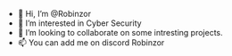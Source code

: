 - 👋 Hi, I’m @Robinzor
- 👀 I’m interested in Cyber Security
- 💞️ I’m looking to collaborate on some intresting projects.
- 📫 You can add me on discord Robinzor

